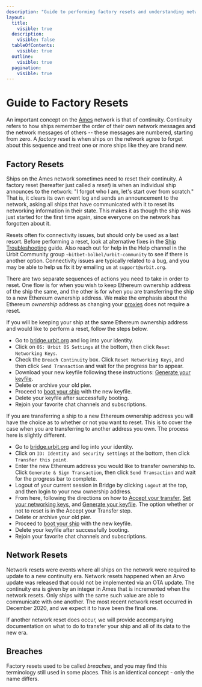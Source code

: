 ```yaml
---
description: "Guide to performing factory resets and understanding network continuity in Urbit."
layout:
  title:
    visible: true
  description:
    visible: false
  tableOfContents:
    visible: true
  outline:
    visible: true
  pagination:
    visible: true
---
```


# Guide to Factory Resets

An important concept on the [Ames](../../urbit-os/kernel/ames/) network is that of continuity. Continuity refers to how ships remember the order of their own network messages and the network messages of others -- these messages are numbered, starting from zero. A _factory reset_ is when ships on the network agree to forget about this sequence and treat one or more ships like they are brand new.

## Factory Resets <a href="#factory-resets" id="factory-resets"></a>

Ships on the Ames network sometimes need to reset their continuity. A factory reset (hereafter just called a _reset_) is when an individual ship announces to the network: "I forgot who I am, let's start over from scratch." That is, it clears its own event log and sends an announcement to the network, asking all ships that have communicated with it to reset its networking information in their state. This makes it as though the ship was just started for the first time again, since everyone on the network has forgotten about it.

Resets often fix connectivity issues, but should only be used as a last resort. Before performing a reset, look at alternative fixes in the [Ship Troubleshooting](../os/ship-troubleshooting.md) guide. Also reach out for help in the Help channel in the Urbit Community group `~bitbet-bolbel/urbit-community` to see if there is another option. Connectivity issues are typically related to a bug, and you may be able to help us fix it by emailing us at `support@urbit.org`.

There are two separate sequences of actions you need to take in order to reset. One flow is for when you wish to keep Ethereum ownership address of the ship the same, and the other is for when you are transferring the ship to a new Ethereum ownership address. We make the emphasis about the Ethereum _ownership_ address as changing your [proxies](proxies.md) does not require a reset.

If you will be keeping your ship at the same Ethereum ownership address and would like to perform a reset, follow the steps below.

* Go to [bridge.urbit.org](https://bridge.urbit.org) and log into your identity.
* Click on `OS: Urbit OS Settings` at the bottom, then click `Reset Networking Keys`.
* Check the `Breach Continuity` box. Click `Reset Networking Keys`, and then click `Send Transaction` and wait for the progress bar to appear.
* Download your new keyfile following these instructions: [Generate your keyfile](using-bridge.md#generate-your-keyfile).
* Delete or archive your old pier.
* Proceed to [boot your ship](../../get-on-urbit.md#boot-up-your-urbit) with the new keyfile.
* Delete your keyfile after successfully booting.
* Rejoin your favorite chat channels and subscriptions.

If you are transferring a ship to a new Ethereum ownership address you will have the choice as to whether or not you want to reset. This is to cover the case when you are transferring to another address you own. The process here is slightly different.

* Go to [bridge.urbit.org](https://bridge.urbit.org) and log into your identity.
* Click on `ID: Identity and security settings` at the bottom, then click `Transfer this point`.
* Enter the new Ethereum address you would like to transfer ownership to. Click `Generate & Sign Transaction`, then click `Send Transaction` and wait for the progress bar to complete.
* Logout of your current session in Bridge by clicking `Logout` at the top, and then login to your new ownership address.
* From here, following the directions on how to [Accept your transfer](using-bridge.md#accept-your-transfer), [Set your networking keys](using-bridge.md#set-your-networking-keys), and [Generate your keyfile](using-bridge.md#generate-your-keyfile). The option whether or not to reset is in the Accept your Transfer step.
* Delete or archive your old pier.
* Proceed to [boot your ship](../../get-on-urbit.md#boot-up-your-urbit) with the new keyfile.
* Delete your keyfile after successfully booting.
* Rejoin your favorite chat channels and subscriptions.

## Network Resets <a href="#network-resets" id="network-resets"></a>

Network resets were events where all ships on the network were required to update to a new continuity era. Network resets happened when an Arvo update was released that could not be implemented via an OTA update. The continuity era is given by an integer in Ames that is incremented when the network resets. Only ships with the same such value are able to communicate with one another. The most recent network reset occurred in December 2020, and we expect it to have been the final one.

If another network reset does occur, we will provide accompanying documentation on what to do to transfer your ship and all of its data to the new era.

## Breaches <a href="#breaches" id="breaches"></a>

Factory resets used to be called _breaches_, and you may find this terminology still used in some places. This is an identical concept - only the name differs.
